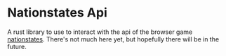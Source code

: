 # Nationstates Api

A rust library to use to interact with the api of the browser game [nationstates](nationstates.net).
There's not much here yet, but hopefully there will be in the future.
